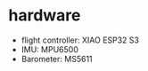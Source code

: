 <h1>hardware</h1>
<ul>
  <li>flight controller: XIAO ESP32 S3</li>
  <li>IMU: MPU6500</li>
  <li>Barometer: MS5611</li>
</ul>
